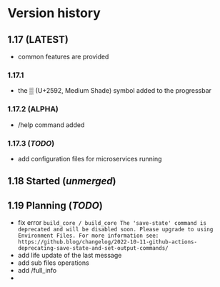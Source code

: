 # Version history
## 1.17 (LATEST)
- common features are provided
### 1.17.1
- the ▒ (U+2592, Medium Shade) symbol added to the progressbar
### 1.17.2 (ALPHA)
- /help command added
### 1.17.3 (_TODO_)
- add configuration files for microservices running
## 1.18 Started (_unmerged_)
## 1.19 Planning (_TODO_)
- fix error `build_core / build_core The 'save-state' command is deprecated and will be disabled soon. Please upgrade to using Environment Files. For more information see: https://github.blog/changelog/2022-10-11-github-actions-deprecating-save-state-and-set-output-commands/`
- add life update of the last message
- add sub files operations
- add /full_info
- 
 